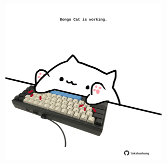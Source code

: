 <!-- built at 04/05/2025, 04:02:18 UTC -->
<p align="center">
  <img width="500" height="500" src="./ReadmeImage.svg">
</p>
